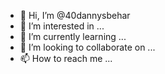 - 👋 Hi, I’m @40dannysbehar
- 👀 I’m interested in ...
- 🌱 I’m currently learning ...
- 💞️ I’m looking to collaborate on ...
- 📫 How to reach me ...

<!---
40dannysbehar/40dannysbehar is a ✨ special ✨ repository because its `README.md` (this file) appears on your GitHub profile.
You can click the Preview link to take a look at your changes.
--->
